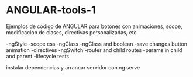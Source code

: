 # ANGULAR-tools-1
Ejemplos de codigo de ANGULAR para botones con animaciones, scope, modificacion de clases, directivas personalizadas, etc

-ngStyle
-scope css
-ngClass
-ngClass and boolean
-save changes button animation
-directives
-ngSwitch
-router and child routes
-params in child and parent
-lifecycle tests

instalar dependencias y arrancar servidor con ng serve


